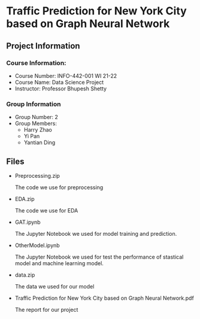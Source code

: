 # **Traffic Prediction for New York City based on Graph Neural Network**

## Project Information

### Course Information:

- Course Number: INFO-442-001 WI 21-22
- Course Name: Data Science Project
- Instructor: Professor Bhupesh Shetty

### Group Information

- Group Number: 2
- Group Members:
  - Harry Zhao
  - Yi Pan
  - Yantian Ding

## Files

- Preprocessing.zip

  The code we use for preprocessing

- EDA.zip

  The code we use for EDA

- GAT.ipynb

  The Jupyter Notebook we used for model training and prediction.

- OtherModel.ipynb

  The Jupyter Notebook we used for test the performance of stastical model and machine learning model.

- data.zip

  The data we used for our model

- Traffic Prediction for New York City based on Graph Neural Network.pdf

  The report for our project
